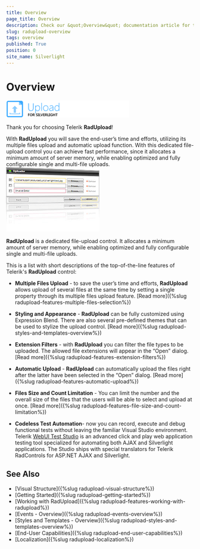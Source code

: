 ```yaml
---
title: Overview
page_title: Overview
description: Check our &quot;Overview&quot; documentation article for the RadUpload {{ site.framework_name }} control.
slug: radupload-overview
tags: overview
published: True
position: 0
site_name: Silverlight
---
```


# Overview

![upload sl icon](images/upload_sl_icon.png)

Thank you for choosing Telerik __RadUpload__!

With __RadUpload__ you will save the end-user’s time and efforts, utilizing its multiple files upload and automatic upload function. With this dedicated file-upload control you can achieve fast performance, since it allocates a minimum amount of server memory, while enabling optimized and fully configurable single and multi-file uploads.
![](images/RadUpload_Overview_02.png)

__RadUpload__ is a dedicated file-upload control. It allocates a minimum amount of server memory, while enabling optimized and fully configurable single and multi-file uploads.
		

This is a list with short descriptions of the top-of-the-line features of Telerik's __RadUpload__ control:
		

* __Multiple Files Upload__ - to save the user’s time and efforts, __RadUpload__ allows upload of several files at the same time by setting a single property through its multiple files upload feature. [Read more]({%slug radupload-features-multiple-files-selection%})

* __Styling and Appearance__ - __RadUpload__ can be fully customized using Expression Blend. There are also several pre-defined themes that can be used to stylize the upload control. [Read more]({%slug radupload-styles-and-templates-overview%})

* __Extension Filters__ - with __RadUpload__ you can filter the file types to be uploaded. The allowed file extensions will appear in the “Open” dialog. [Read more]({%slug radupload-features-extension-filters%})

* __Automatic Upload__ - __RadUpload__ can automatically upload the files right after the latter have been selected in the “Open” dialog. [Read more]({%slug radupload-features-automatic-upload%})

* __Files Size and Count Limitation__ - You can limit the number and the overall size of the files that the users will be able to select and upload at once. [Read more]({%slug radupload-features-file-size-and-count-limitation%})

* __Codeless Test Automation__- now you can record, execute and debug functional tests without leaving the familiar Visual Studio environment. Telerik [WebUI Test Studio](http://www.telerik.com/products/web-testing-tools/webui-test-studio-features.aspx) is an advanced click and play web application testing tool specialized for automating both AJAX and Silverlight applications. The Studio ships with special translators for Telerik RadControls for ASP.NET AJAX and Silverlight.
			

## See Also
 * [Visual Structure]({%slug radupload-visual-structure%})
 * [Getting Started]({%slug radupload-getting-started%})
 * [Working with RadUpload]({%slug radupload-features-working-with-radupload%})
 * [Events - Overview]({%slug radupload-events-overview%})
 * [Styles and Templates - Overview]({%slug radupload-styles-and-templates-overview%})
 * [End-User Capabilities]({%slug radupload-end-user-capabilities%})
 * [Localization]({%slug radupload-localization%})
